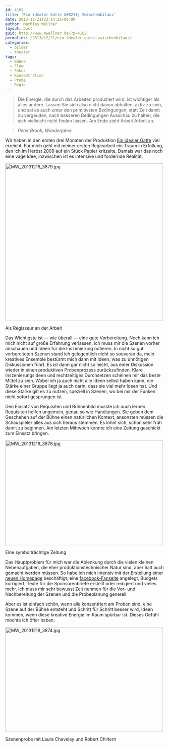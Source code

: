 ```yaml
---
id: 4162
title: 'Ein idealer Gatte &#8211; Zwischenbilanz'
date: 2013-12-21T23:14:21+00:00
author: Mathias Wellner
layout: post
guid: http://www.mwellner.de/?p=4162
permalink: /2013/12/21/ein-idealer-gatte-zwischenbilanz/
categories:
  - bilder
  - theater
tags:
  - Bühne
  - Flow
  - Fokus
  - Konzentration
  - Probe
  - Regie
---
```

> Die Energie, die durch das Arbeiten produziert wird, ist wichtiger als alles andere. Lassen Sie sich also nicht davon abhalten, aktiv zu sein, und sei es auch unter den primitivsten Bedingungen, statt Zeit damit zu vergeuden, nach besseren Bedingungen Ausschau zu halten, die sich vielleicht nicht finden lassen. Am Ende zieht Arbeit Arbeit an.
  
> _Peter Brook, Wanderjahre_ 

Wir haben in den ersten drei Monaten der Produktion [Ein idealer Gatte](http://dramateure.ch/wordpress/produktionen/ein-idealer-gatte/ "Ein idealer Gatte") viel erreicht. Für mich geht mit meiner ersten Regiearbeit ein Traum in Erfüllung, den ich im Herbst 2009 auf ein Stück Papier kritzelte. Damals war das noch eine vage Idee, inzwischen ist es intensive und fordernde Realität. 

<div style="width: 510px" class="wp-caption aligncenter">
  <a href="http://www.flickr.com/photos/mwellner/11481510726/" title="MW_20131218_3879.jpg by mwellner, on Flickr"><img src="http://farm3.staticflickr.com/2810/11481510726_2c35409d2f.jpg" width="500" height="500" alt="MW_20131218_3879.jpg" /></a>
  
  <p class="wp-caption-text">
    Als Regisseur an der Arbeit
  </p>
</div>

Das Wichtigste ist &#8212; wie überall &#8212; eine gute Vorbereitung. Noch kann ich mich nicht auf große Erfahrung verlassen, ich muss mir die Szenen vorher anschauen und Ideen für die Inszenierung notieren. In nicht so gut vorbereiteten Szenen stand ich gelegentlich nicht so souverän da, mein kreatives Ensemble bestürmt mich dann mit Ideen, was zu unnötigen Diskussionen führt. Es ist dann gar nicht so leicht, aus einer Diskussion wieder in einen produktiven Probenprozess zurückzufinden. Klare Inszenierungsideen und rechtzeitiges Durchsetzen scheinen mir das beste Mittel zu sein. Wobei ich ja auch nicht alle Ideen selbst haben kann, die Stärke einer Gruppe liegt ja auch darin, dass sie viel mehr Ideen hat. Und diese Stärke gilt es zu nutzen, speziell in Szenen, wo bei mir der Funken nicht sofort gesprungen ist. 

Den Einsatz von Requisiten und Bühnenbild musste ich auch lernen. Requisiten helfen ungemein, genau so wie Handlungen. Sie geben dem Geschehen auf der Bühne einen natürlichen Kontext, ansonsten müssen die Schauspieler alles aus sich heraus stemmen. Es lohnt sich, schon sehr früh damit zu beginnen. Am letzten Mittwoch konnte ich eine Zeitung geschickt zum Einsatz bringen. 

<div style="width: 510px" class="wp-caption aligncenter">
  <a href="http://www.flickr.com/photos/mwellner/11481409375/" title="MW_20131218_3878.jpg by mwellner, on Flickr"><img src="http://farm6.staticflickr.com/5503/11481409375_8e5395c1d9.jpg" width="500" height="333" alt="MW_20131218_3878.jpg" /></a>
  
  <p class="wp-caption-text">
    Eine symbolträchtige Zeitung
  </p>
</div>

Das Hauptproblem für mich war die Ablenkung durch die vielen kleinen Nebenaufgaben, die eher produktionstechnischer Natur sind, aber halt auch gemacht werden müssen. So habe ich mich intensiv mit der Erstellung einer [neuen Homepage](http://dramateure.ch/wordpress "die dramateure zürich") beschäftigt, eine [facebook-Fanseite](https://www.facebook.com/DramateureZurich "die dramateure zürich") angelegt, Budgets korrigiert, Texte für die Sponsorenbriefe erstellt oder redigiert und vieles mehr. Ich muss mir sehr bewusst Zeit nehmen für die Vor- und Nachbereitung der Szenen und die Probeplanung generell. 

Aber es ist einfach schön, wenn alle konzentriert am Proben sind, eine Szene auf der Bühne entsteht und Schritt für Schritt besser wird, Ideen kommen, wenn diese kreative Energie im Raum spürbar ist. Dieses Gefühl möchte ich öfter haben. 

<div style="width: 510px" class="wp-caption aligncenter">
  <a href="http://www.flickr.com/photos/mwellner/11481388975/" title="MW_20131218_3874.jpg by mwellner, on Flickr"><img src="http://farm6.staticflickr.com/5485/11481388975_07ce710246.jpg" width="500" height="333" alt="MW_20131218_3874.jpg" /></a>
  
  <p class="wp-caption-text">
    Szenenprobe mit Laura Cheveley und Robert Chiltern<br />
  </p>
</div>